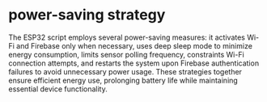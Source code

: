 # power-saving strategy
The ESP32 script employs several power-saving measures: it activates Wi-Fi and Firebase only when necessary, uses deep sleep mode to minimize energy consumption, limits sensor polling frequency, constraints Wi-Fi connection attempts, and restarts the system upon Firebase authentication failures to avoid unnecessary power usage. These strategies together ensure efficient energy use, prolonging battery life while maintaining essential device functionality.

